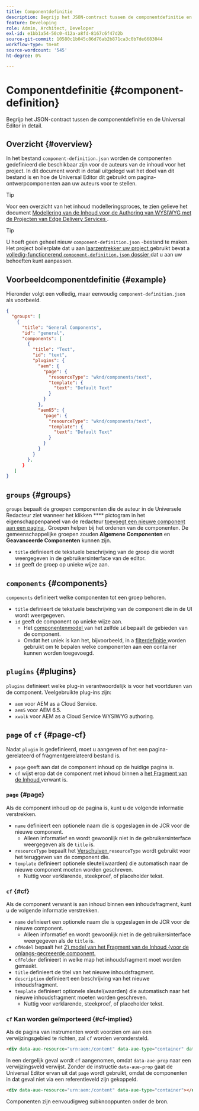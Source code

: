 ```yaml
---
title: Componentdefinitie
description: Begrijp het JSON-contract tussen de componentdefinitie en de Universal Editor in detail.
feature: Developing
role: Admin, Architect, Developer
exl-id: e1bb1a54-50c0-412a-a8fd-8167c6f47d2b
source-git-commit: 10580c1b045c86d76ab2b871ca3c0b7de6683044
workflow-type: tm+mt
source-wordcount: '545'
ht-degree: 0%

---
```


# Componentdefinitie {#component-definition}

Begrijp het JSON-contract tussen de componentdefinitie en de Universal Editor in detail.

## Overzicht {#overview}

In het bestand `component-definition.json` worden de componenten gedefinieerd die beschikbaar zijn voor de auteurs van de inhoud voor het project. In dit document wordt in detail uitgelegd wat het doel van dit bestand is en hoe de Universal Editor dit gebruikt om pagina-ontwerpcomponenten aan uw auteurs voor te stellen.

>[!TIP]
>
>Voor een overzicht van het inhoud modelleringsproces, te zien gelieve het document [ Modellering van de Inhoud voor de Authoring van WYSIWYG met de Projecten van Edge Delivery Services ](/help/edge/wysiwyg-authoring/content-modeling.md).

>[!TIP]
>
>U hoeft geen geheel nieuw `component-definition.json` -bestand te maken. Het project boilerplate dat u aan [ laarzentrekker uw project ](/help/edge/wysiwyg-authoring/edge-dev-getting-started.md) gebruikt bevat a [ volledig-functionerend `component-definition.json` dossier ](https://github.com/adobe-rnd/aem-boilerplate-xwalk/blob/main/component-definition.json) dat u aan uw behoeften kunt aanpassen.

## Voorbeeldcomponentdefinitie {#example}

Hieronder volgt een volledig, maar eenvoudig `component-definition.json` als voorbeeld.

```json
{
  "groups": [
    {
      "title": "General Components",
      "id": "general",
      "components": [
        {
          "title": "Text",
          "id": "text",
          "plugins": {
            "aem": {
              "page": {
                "resourceType": "wknd/components/text",
                "template": {
                  "text": "Default Text"
                }
              }
            },
            "aem65": {
              "page": {
                "resourceType": "wknd/components/text",
                "template": {
                  "text": "Default Text"
                }
              }
            }
          }
        },
      }
   ]
}
```

## `groups` {#groups}

`groups` bepaalt de groepen componenten die de auteur in de Universele Redacteur ziet wanneer het klikken **** pictogram in het eigenschappenpaneel van de redacteur [ toevoegt een nieuwe component aan een pagina ](/help/sites-cloud/authoring/universal-editor/authoring.md#adding-components). Groepen helpen bij het ordenen van de componenten. De gemeenschappelijke groepen zouden **Algemene Componenten** en **Geavanceerde Componenten** kunnen zijn.

* `title` definieert de tekstuele beschrijving van de groep die wordt weergegeven in de gebruikersinterface van de editor.
* `id` geeft de groep op unieke wijze aan.

## `components` {#components}

`components` definieert welke componenten tot een groep behoren.

* `title` definieert de tekstuele beschrijving van de component die in de UI wordt weergegeven.
* `id` geeft de component op unieke wijze aan.
   * Het [ componentenmodel ](/help/implementing/universal-editor/field-types.md#model-structure) van het zelfde `id` bepaalt de gebieden van de component.
   * Omdat het uniek is kan het, bijvoorbeeld, in a [ filterdefinitie ](/help/implementing/universal-editor/filtering.md) worden gebruikt om te bepalen welke componenten aan een container kunnen worden toegevoegd.

## `plugins` {#plugins}

`plugins` definieert welke plug-in verantwoordelijk is voor het voortduren van de component. Veelgebruikte plug-ins zijn:

* `aem` voor AEM as a Cloud Service.
* `aem5` voor AEM 6.5.
* `xwalk` voor AEM as a Cloud Service WYSIWYG authoring.

## `page` of `cf` {#page-cf}

Nadat `plugin` is gedefinieerd, moet u aangeven of het een pagina-gerelateerd of fragmentgerelateerd bestand is.

* `page` geeft aan dat de component inhoud op de huidige pagina is.
* `cf` wijst erop dat de component met inhoud binnen a [ het Fragment van de Inhoud ](/help/assets/content-fragments/content-fragments.md) verwant is.

### `page` {#page}

Als de component inhoud op de pagina is, kunt u de volgende informatie verstrekken.

* `name` definieert een optionele naam die is opgeslagen in de JCR voor de nieuwe component.
   * Alleen informatief en wordt gewoonlijk niet in de gebruikersinterface weergegeven als de `title` is.
* `resourceType` bepaalt het [ Verschuiven ](/help/implementing/developing/introduction/sling-cheatsheet.md) `resourceType` wordt gebruikt voor het teruggeven van de component die.
* `template` definieert optionele sleutel(waarden) die automatisch naar de nieuwe component moeten worden geschreven.
   * Nuttig voor verklarende, steekproef, of placeholder tekst.

### `cf` {#cf}

Als de component verwant is aan inhoud binnen een inhoudsfragment, kunt u de volgende informatie verstrekken.

* `name` definieert een optionele naam die is opgeslagen in de JCR voor de nieuwe component.
   * Alleen informatief en wordt gewoonlijk niet in de gebruikersinterface weergegeven als de `title` is.
* `cfModel` bepaalt het [ 2} model van het Fragment van de Inhoud {voor de onlangs-gecreeerde component.](/help/assets/content-fragments/content-fragments-models.md)
* `cfFolder` definieert in welke map het inhoudsfragment moet worden gemaakt.
* `title` definieert de titel van het nieuwe inhoudsfragment.
* `description` definieert een beschrijving van het nieuwe inhoudsfragment.
* `template` definieert optionele sleutel(waarden) die automatisch naar het nieuwe inhoudsfragment moeten worden geschreven.
   * Nuttig voor verklarende, steekproef, of placeholder tekst.

### `cf` Kan worden geïmporteerd {#cf-implied}

Als de pagina [ ](/help/implementing/universal-editor/getting-started.md#instrument-page) van instrumenten wordt voorzien om aan een verwijzingsgebied te richten, zal `cf` worden verondersteld.

```html
<div data-aue-resource="urn:aem:/content" data-aue-type="container" data-aue-prop="field"></div>
```

In een dergelijk geval wordt `cf` aangenomen, omdat `data-aue-prop` naar een verwijzingsveld verwijst. Zonder de instructie `data-aue-prop` gaat de Universal Editor ervan uit dat `page` wordt gebruikt, omdat de componenten in dat geval niet via een referentieveld zijn gekoppeld.

```html
<div data-aue-resource="urn:aem:/content" data-aue-type="container"></div>
```

Componenten zijn eenvoudigweg subknooppunten onder de bron.
